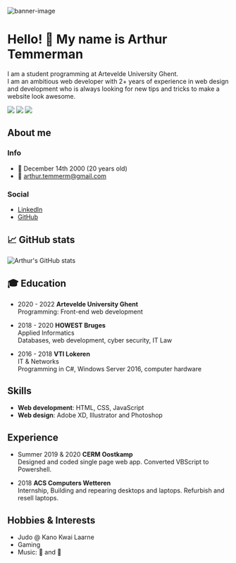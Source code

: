 ![banner-image](https://i.ibb.co/Qkq4t7m/banner.png)  
# Hello! :wave: My name is Arthur Temmerman
I am a student programming at Artevelde University Ghent.  
I am an ambitious web developer with 2+ years of experience in web design and development who is always looking for new tips and tricks to make a website look awesome.  
  
[![](https://img.shields.io/badge/Code-HTML5-informational?style=flat&logo=html5&logoColor=white&color=orange)](https://nl.wikipedia.org/wiki/HTML5)
[![](https://img.shields.io/badge/Code-CSS3-informational?style=flat&logo=css3&logoColor=white&color=blue)](https://nl.wikipedia.org/wiki/Cascading_Style_Sheets)
[![](https://img.shields.io/badge/Code-JavaScript-informational?style=flat&logo=javascript&logoColor=white&color=yellow)](https://nl.wikipedia.org/wiki/JavaScript)  

## About me
### Info
- :birthday: December 14th 2000 (20 years old)  
- :e-mail: arthur.temmerm@gmail.com
### Social
- [LinkedIn](https://www.linkedin.com/in/arthur-temmerman-3a73681b6/)
- [GitHub](https://www.github.com/pgm-arthtemm)

## :chart_with_upwards_trend: GitHub stats
![Arthur's GitHub stats](https://github-readme-stats.vercel.app/api?username=pgm-arthtemm&show_icons=true&count_private=true&bg_color=000&title_color=fff&text_color=d91717&icon_color=fff&hide_border=true)  

## :mortar_board: Education
- 2020 - 2022 __Artevelde University Ghent__  
Programming: Front-end web development

- 2018 - 2020 __HOWEST Bruges__  
Applied Informatics  
Databases, web development, cyber security, IT Law

- 2016 - 2018 __VTI Lokeren__  
IT & Networks  
Programming in C#, Windows Server 2016, computer hardware

## Skills
- __Web development__: HTML, CSS, JavaScript  
- __Web design__: Adobe XD, Illustrator and Photoshop

## Experience
- Summer 2019 & 2020 __CERM Oostkamp__  
Designed and coded single page web app.
Converted VBScript to Powershell.

- 2018 __ACS Computers Wetteren__  
Internship, Building and repearing desktops and laptops.
Refurbish and resell laptops.

## Hobbies & Interests
- Judo @ Kano Kwai Laarne
- Gaming
- Music: :musical_keyboard: and :guitar:
